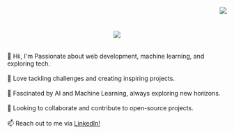 <p align="right">
  <img src="https://visitcount.itsvg.in/api?id=deepali-2303&icon=0&color=0"/>
</p>

<h1 align="center">
  <a href="https://git.io/typing-svg">
    <img src="https://readme-typing-svg.herokuapp.com/?lines=👋%20Hey%20there%2C%20welcome%20to%20my%20GitHub%20space%20!%20&center=true&size=30&width=700&height=60&font=Montserrat&color=ffffff&vCenter=true" />
  </a>
</h1>




<!-- About Me Section -->
<div style="display: flex; flex-direction: row; justify-content: space-around; align-items: center;">
  <p>
    👋 Hii, I'm Passionate about web development, machine learning, and exploring tech.
    <br><br>
    🚀 Love tackling challenges and creating inspiring projects.
    <br><br>
    🧠 Fascinated by AI and Machine Learning, always exploring new horizons.
    <br><br>
    🌟 Looking to collaborate and contribute to open-source projects.
    <br><br>
    📫 Reach out to me via <a href = "http://www.linkedin.com/in/deepali-daga">LinkedIn!</>
  </p>
</div>

